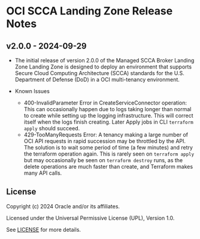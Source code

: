 # OCI SCCA Landing Zone Release Notes

## v2.0.0 - 2024-09-29
- The initial release of version 2.0.0 of the Managed SCCA Broker Landing Zone Landing Zone is designed to deploy an environment that supports Secure Cloud Computing Architecture (SCCA) standards for the U.S. Department of Defense (DoD) in a OCI multi-tenancy environment. 


- Known Issues
  * 400-InvalidParameter Error in CreateServiceConnector operation:  This can occasionally happen due to logs taking longer than normal to create while setting up the logging infrastructure.  This will correct itself when the logs finish creating. Later Apply jobs in CLI  `terraform apply` should succeed.
  * 429-TooManyRequests Error: A tenancy making a large number of OCI API requests in rapid succession may be throttled by the API.  The solution is to wait some period of time (a few minutes) and retry the terraform operation again.  This is rarely seen on `terraform apply` but may occasionally be seen on `terraform destroy` runs, as the delete operations are much faster than create, and Terraform makes many API calls. 



## License

Copyright (c) 2024 Oracle and/or its affiliates.

Licensed under the Universal Permissive License (UPL), Version 1.0.

See [LICENSE](./LICENSE.txt) for more details.
